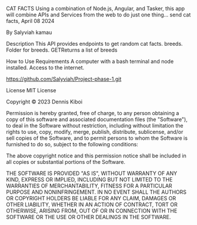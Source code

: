 CAT FACTS
Using a combination of Node.js, Angular, and Tasker, this app will combine APIs and Services from the web to do just one thing... send cat facts, April 08 2024

By Salyviah kamau

Description
This API provides endpoints to get random cat facts. breeds. Folder for breeds. GETReturns a list of breeds

How to Use
Requirements
A computer with a bash terminal and node installed.
Access to the internet.


 https://github.com/Salyviah/Project-phase-1.git


License
MIT License

Copyright © 2023 Dennis Kiboi

Permission is hereby granted, free of charge, to any person obtaining a copy of this software and associated documentation files (the "Software"), to deal in the Software without restriction, including without limitation the rights to use, copy, modify, merge, publish, distribute, sublicense, and/or sell copies of the Software, and to permit persons to whom the Software is furnished to do so, subject to the following conditions:

The above copyright notice and this permission notice shall be included in all copies or substantial portions of the Software.

THE SOFTWARE IS PROVIDED "AS IS", WITHOUT WARRANTY OF ANY KIND, EXPRESS OR IMPLIED, INCLUDING BUT NOT LIMITED TO THE WARRANTIES OF MERCHANTABILITY, FITNESS FOR A PARTICULAR PURPOSE AND NONINFRINGEMENT. IN NO EVENT SHALL THE AUTHORS OR COPYRIGHT HOLDERS BE LIABLE FOR ANY CLAIM, DAMAGES OR OTHER LIABILITY, WHETHER IN AN ACTION OF CONTRACT, TORT OR OTHERWISE, ARISING FROM, OUT OF OR IN CONNECTION WITH THE SOFTWARE OR THE USE OR OTHER DEALINGS IN THE SOFTWARE.